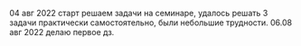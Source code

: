 04 авг 2022 старт
решаем задачи на семинаре, удалось решать 3 задачи практически самостоятельно, были небольшие трудности.
06.08 авг 2022 делаю первое дз.